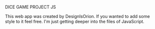 DICE GAME PROJECT JS

This web app was created by DesignIsOrion. If you wanted to add some style to it feel free. I'm just getting deeper into the files of JavaScript.
